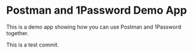 # Postman and 1Password Demo App

This is a demo app showing how you can use Postman and 1Password together.

This is a test commit.